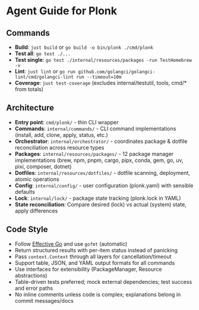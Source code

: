# Agent Guide for Plonk

## Commands
- **Build**: `just build` or `go build -o bin/plonk ./cmd/plonk`
- **Test all**: `go test ./...`
- **Test single**: `go test ./internal/resources/packages -run TestHomebrew -v`
- **Lint**: `just lint` or `go run github.com/golangci/golangci-lint/cmd/golangci-lint run --timeout=10m`
- **Coverage**: `just test-coverage` (excludes internal/testutil, tools, cmd/* from totals)

## Architecture
- **Entry point**: `cmd/plonk/` - thin CLI wrapper
- **Commands**: `internal/commands/` - CLI command implementations (install, add, clone, apply, status, etc.)
- **Orchestrator**: `internal/orchestrator/` - coordinates package & dotfile reconciliation across resource types
- **Packages**: `internal/resources/packages/` - 12 package manager implementations (brew, npm, pnpm, cargo, pipx, conda, gem, go, uv, pixi, composer, dotnet)
- **Dotfiles**: `internal/resources/dotfiles/` - dotfile scanning, deployment, atomic operations
- **Config**: `internal/config/` - user configuration (plonk.yaml) with sensible defaults
- **Lock**: `internal/lock/` - package state tracking (plonk.lock in YAML)
- **State reconciliation**: Compare desired (lock) vs actual (system) state, apply differences

## Code Style
- Follow [Effective Go](https://golang.org/doc/effective_go.html) and use `gofmt` (automatic)
- Return structured results with per-item status instead of panicking
- Pass `context.Context` through all layers for cancellation/timeout
- Support table, JSON, and YAML output formats for all commands
- Use interfaces for extensibility (PackageManager, Resource abstractions)
- Table-driven tests preferred; mock external dependencies; test success and error paths
- No inline comments unless code is complex; explanations belong in commit messages/docs
